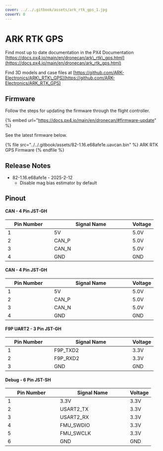 ```yaml
---
cover: ../../.gitbook/assets/ark_rtk_gps_1.jpg
coverY: 0
---
```


# ARK RTK GPS

Find most up to date documentation in the PX4 Documentation [https://docs.px4.io/main/en/dronecan/ark\_rtk\_gps.html](https://docs.px4.io/main/en/dronecan/ark_rtk_gps.html)

Find 3D models and case files at [https://github.com/ARK-Electronics/ARK\_RTK\_GPS](https://github.com/ARK-Electronics/ARK_RTK_GPS)

## Firmware

Follow the steps for updating the firmware through the flight controller.&#x20;

{% embed url="https://docs.px4.io/main/en/dronecan/#firmware-update" %}

See the latest firmware below.

{% file src="../../.gitbook/assets/82-1.16.e68afe1e.uavcan.bin" %}
ARK RTK GPS Firmware
{% endfile %}

## Release Notes

* 82-1.16.e68afe1e - 2025-2-12
  * Disable mag bias estimator by default

## Pinout

#### CAN - 4 Pin JST-GH

<table><thead><tr><th width="134">Pin Number</th><th width="237">Signal Name</th><th>Voltage</th></tr></thead><tbody><tr><td>1</td><td>5V</td><td>5.0V</td></tr><tr><td>2</td><td>CAN_P</td><td>5.0V</td></tr><tr><td>3</td><td>CAN_N</td><td>5.0V</td></tr><tr><td>4</td><td>GND</td><td>GND</td></tr></tbody></table>

#### CAN - 4 Pin JST-GH

<table><thead><tr><th width="134">Pin Number</th><th width="237">Signal Name</th><th>Voltage</th></tr></thead><tbody><tr><td>1</td><td>5V</td><td>5.0V</td></tr><tr><td>2</td><td>CAN_P</td><td>5.0V</td></tr><tr><td>3</td><td>CAN_N</td><td>5.0V</td></tr><tr><td>4</td><td>GND</td><td>GND</td></tr></tbody></table>

#### F9P UART2 - 3 Pin JST-GH

<table><thead><tr><th width="134">Pin Number</th><th width="237">Signal Name</th><th>Voltage</th></tr></thead><tbody><tr><td>1</td><td>F9P_TXD2</td><td>3.3V</td></tr><tr><td>2</td><td>F9P_RXD2</td><td>3.3V</td></tr><tr><td>3</td><td>GND</td><td>GND</td></tr></tbody></table>

#### Debug - 6 Pin JST-SH

<table><thead><tr><th width="153">Pin Number</th><th width="210">Signal Name</th><th>Voltage</th></tr></thead><tbody><tr><td>1</td><td>3.3V</td><td>3.3V</td></tr><tr><td>2</td><td>USART2_TX</td><td>3.3V</td></tr><tr><td>3</td><td>USART2_RX</td><td>3.3V</td></tr><tr><td>4</td><td>FMU_SWDIO</td><td>3.3V</td></tr><tr><td>5</td><td>FMU_SWCLK</td><td>3.3V</td></tr><tr><td>6</td><td>GND</td><td>GND</td></tr></tbody></table>
